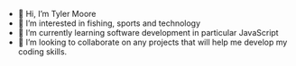 - 👋 Hi, I’m Tyler Moore
- 👀 I’m interested in fishing, sports and technology
- 🌱 I’m currently learning software development in particular JavaScript
- 💞️ I’m looking to collaborate on any projects that will help me develop my coding skills. 
